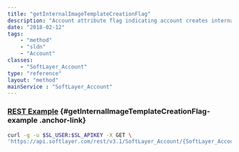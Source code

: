 ```yaml
---
title: "getInternalImageTemplateCreationFlag"
description: "Account attribute flag indicating account creates internal image templates."
date: "2018-02-12"
tags:
    - "method"
    - "sldn"
    - "Account"
classes:
    - "SoftLayer_Account"
type: "reference"
layout: "method"
mainService : "SoftLayer_Account"
---
```


### [REST Example](#getInternalImageTemplateCreationFlag-example) <a href="/article/rest/"><i class="fas fa-question"></i></a> {#getInternalImageTemplateCreationFlag-example .anchor-link} 
```bash
curl -g -u $SL_USER:$SL_APIKEY -X GET \
'https://api.softlayer.com/rest/v3.1/SoftLayer_Account/{SoftLayer_AccountID}/getInternalImageTemplateCreationFlag'
```
